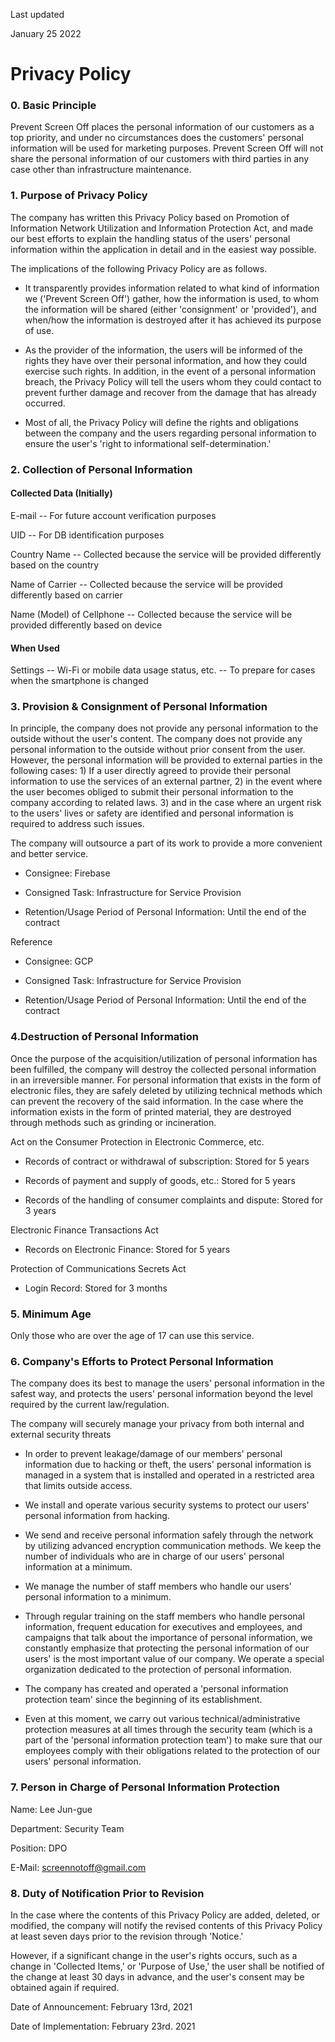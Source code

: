 Last updated

January 25 2022

Privacy Policy
==============

### 0\. Basic Principle

Prevent Screen Off places the personal information of our customers as a top priority, and under no circumstances does the customers' personal information will be used for marketing purposes. Prevent Screen Off will not share the personal information of our customers with third parties in any case other than infrastructure maintenance.

### 1\. Purpose of Privacy Policy

The company has written this Privacy Policy based on Promotion of Information Network Utilization and Information Protection Act, and made our best efforts to explain the handling status of the users' personal information within the application in detail and in the easiest way possible.

The implications of the following Privacy Policy are as follows.

-   It transparently provides information related to what kind of information we ('Prevent Screen Off') gather, how the information is used, to whom the information will be shared (either 'consignment' or 'provided'), and when/how the information is destroyed after it has achieved its purpose of use.

-   As the provider of the information, the users will be informed of the rights they have over their personal information, and how they could exercise such rights. In addition, in the event of a personal information breach, the Privacy Policy will tell the users whom they could contact to prevent further damage and recover from the damage that has already occurred.

-   Most of all, the Privacy Policy will define the rights and obligations between the company and the users regarding personal information to ensure the user's 'right to informational self-determination.'

### 2\. Collection of Personal Information

#### Collected Data (Initially)

E-mail -- For future account verification purposes

UID -- For DB identification purposes

Country Name -- Collected because the service will be provided differently based on the country

Name of Carrier -- Collected because the service will be provided differently based on carrier

Name (Model) of Cellphone -- Collected because the service will be provided differently based on device

#### When Used

Settings -- Wi-Fi or mobile data usage status, etc. -- To prepare for cases when the smartphone is changed

### 3\. Provision & Consignment of Personal Information

In principle, the company does not provide any personal information to the outside without the user's content. The company does not provide any personal information to the outside without prior consent from the user. However, the personal information will be provided to external parties in the following cases: 1) If a user directly agreed to provide their personal information to use the services of an external partner, 2) in the event where the user becomes obliged to submit their personal information to the company according to related laws. 3) and in the case where an urgent risk to the users' lives or safety are identified and personal information is required to address such issues.

The company will outsource a part of its work to provide a more convenient and better service.

-   Consignee: Firebase

-   Consigned Task: Infrastructure for Service Provision

-   Retention/Usage Period of Personal Information: Until the end of the contract

Reference

-   Consignee: GCP

-   Consigned Task: Infrastructure for Service Provision

-   Retention/Usage Period of Personal Information: Until the end of the contract

### 4.Destruction of Personal Information

Once the purpose of the acquisition/utilization of personal information has been fulfilled, the company will destroy the collected personal information in an irreversible manner. For personal information that exists in the form of electronic files, they are safely deleted by utilizing technical methods which can prevent the recovery of the said information. In the case where the information exists in the form of printed material, they are destroyed through methods such as grinding or incineration.

Act on the Consumer Protection in Electronic Commerce, etc.

-   Records of contract or withdrawal of subscription: Stored for 5 years

-   Records of payment and supply of goods, etc.: Stored for 5 years

-   Records of the handling of consumer complaints and dispute: Stored for 3 years

Electronic Finance Transactions Act

-   Records on Electronic Finance: Stored for 5 years

Protection of Communications Secrets Act

-   Login Record: Stored for 3 months

### 5\. Minimum Age

Only those who are over the age of 17 can use this service.

### 6\. Company's Efforts to Protect Personal Information

The company does its best to manage the users' personal information in the safest way, and protects the users' personal information beyond the level required by the current law/regulation.

The company will securely manage your privacy from both internal and external security threats

-   In order to prevent leakage/damage of our members' personal information due to hacking or theft, the users' personal information is managed in a system that is installed and operated in a restricted area that limits outside access.

-   We install and operate various security systems to protect our users' personal information from hacking.

-   We send and receive personal information safely through the network by utilizing advanced encryption communication methods. We keep the number of individuals who are in charge of our users' personal information at a minimum.

-   We manage the number of staff members who handle our users' personal information to a minimum.

-   Through regular training on the staff members who handle personal information, frequent education for executives and employees, and campaigns that talk about the importance of personal information, we constantly emphasize that protecting the personal information of our users' is the most important value of our company. We operate a special organization dedicated to the protection of personal information.

-   The company has created and operated a 'personal information protection team' since the beginning of its establishment.

-   Even at this moment, we carry out various technical/administrative protection measures at all times through the security team (which is a part of the 'personal information protection team') to make sure that our employees comply with their obligations related to the protection of our users' personal information.

### 7\. Person in Charge of Personal Information Protection

Name: Lee Jun-gue

Department: Security Team

Position: DPO

E-Mail: screennotoff@gmail.com

### 8\. Duty of Notification Prior to Revision

In the case where the contents of this Privacy Policy are added, deleted, or modified, the company will notify the revised contents of this Privacy Policy at least seven days prior to the revision through 'Notice.'

However, if a significant change in the user's rights occurs, such as a change in 'Collected Items,' or 'Purpose of Use,' the user shall be notified of the change at least 30 days in advance, and the user's consent may be obtained again if required.

Date of Announcement: February 13rd, 2021

Date of Implementation: February 23rd. 2021

